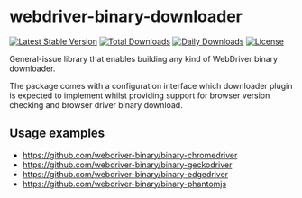 # webdriver-binary-downloader

[![Latest Stable Version](https://poser.pugx.org/webdriver-binary/webdriver-binary-downloader/v/stable)](https://packagist.org/packages/webdriver-binary/webdriver-binary-downloader)
[![Total Downloads](https://poser.pugx.org/webdriver-binary/webdriver-binary-downloader/downloads)](https://packagist.org/packages/webdriver-binary/webdriver-binary-downloader)
[![Daily Downloads](https://poser.pugx.org/webdriver-binary/webdriver-binary-downloader/d/daily)](https://packagist.org/packages/webdriver-binary/webdriver-binary-downloader)
[![License](https://poser.pugx.org/webdriver-binary/webdriver-binary-downloader/license)](https://packagist.org/packages/webdriver-binary/webdriver-binary-downloader)

General-issue library that enables building any kind of WebDriver binary downloader.

The package comes with a configuration interface which downloader plugin is expected 
to implement whilst providing support for browser version checking and browser driver 
binary download.

## Usage examples

* https://github.com/webdriver-binary/binary-chromedriver
* https://github.com/webdriver-binary/binary-geckodriver
* https://github.com/webdriver-binary/binary-edgedriver
* https://github.com/webdriver-binary/binary-phantomjs

